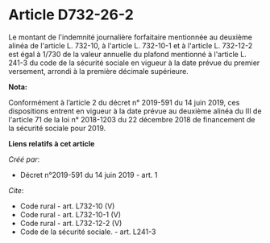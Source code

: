# Article D732-26-2

Le montant de l'indemnité journalière forfaitaire mentionnée au deuxième alinéa de l'article L. 732-10, à l'article L.
732-10-1 et à l'article L. 732-12-2 est égal à 1/730 de la valeur annuelle du plafond mentionné à l'article L. 241-3 du code
de la sécurité sociale en vigueur à la date prévue du premier versement, arrondi à la première décimale supérieure.

**Nota:**

Conformément à l’article 2 du décret n° 2019-591 du 14 juin 2019, ces dispositions entrent en vigueur à la date prévue au
deuxième alinéa du III de l'article 71 de la loi n° 2018-1203 du 22 décembre 2018 de financement de la sécurité sociale pour
2019.

**Liens relatifs à cet article**

_Créé par_:

  - Décret n°2019-591 du 14 juin 2019 - art. 1

_Cite_:

  - Code rural - art. L732-10 (V)
  - Code rural - art. L732-10-1 (V)
  - Code rural - art. L732-12-2 (V)
  - Code de la sécurité sociale. - art. L241-3
